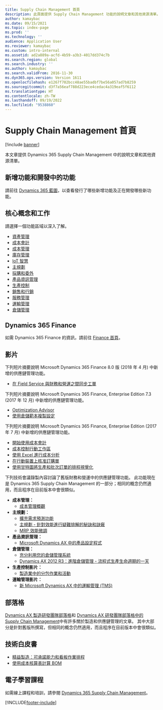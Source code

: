 ```yaml
---
title: Supply Chain Management 首頁
description: 此頁面提供 Supply Chain Management 功能的說明文章和其他資源清單。
author: kamaybac
ms.date: 09/15/2021
ms.topic: index-page
ms.prod: ''
ms.technology: ''
audience: Application User
ms.reviewer: kamaybac
ms.custom: intro-internal
ms.assetid: ad2a889a-acfd-4b59-a3b3-4017dd374c7b
ms.search.region: global
ms.search.industry: ''
ms.author: kamaybac
ms.search.validFrom: 2016-11-30
ms.dyn365.ops.version: Version 1611
ms.openlocfilehash: e1267f702bcc48ae55badbf7be56a057ad7b8259
ms.sourcegitcommit: d3f7a56eaf788d223ece4cedac4a319eaf5f6112
ms.translationtype: HT
ms.contentlocale: zh-TW
ms.lasthandoff: 09/19/2022
ms.locfileid: "9538860"
---
```

# <a name="supply-chain-management-home-page"></a>Supply Chain Management 首頁

[!include [banner](includes/banner.md)]

本文章提供 Dynamics 365 Supply Chain Management 中的說明文章和其他資源清單。

## <a name="whats-new-and-in-development"></a>新增功能和開發中的功能

請前往 [Dynamics 365 藍圖](https://roadmap.dynamics.com/)，以查看發行了哪些新增功能及正在開發哪些新功能。

## <a name="core-concepts-and-tasks"></a>核心概念和工作

請選擇一個功能區域以深入了解。

- [資產管理](asset-management/index.md)
- [成本會計](../finance/cost-accounting/cost-accounting-home-page.md)
- [成本管理](cost-management/cost-management-home-page.md)  
- [庫存管理](inventory/inventory-home-page.md)
- [IoT 智慧](iot/iot-intelligence-home-page.md)
- [主規劃](master-planning/master-planning-home-page.md)
- [採購和委外](procurement/procurement-sourcing-overview.md)
- [產品資訊管理](pim/product-information.md)
- [生產控制](production-control/production-process-overview.md)
- [銷售和行銷](sales-marketing/overview-sales-marketing.md)
- [服務管理](service-management/service-management-home-page.md)
- [運輸管理](transportation/transportation-management-overview.md)
- [倉儲管理](warehousing/warehouse-configuration.md)

## <a name="dynamics-365-finance"></a>Dynamics 365 Finance

如需 Dynamics 365 Finance 的資訊，請前往 [Finance 首頁](../finance/index.md)。

## <a name="videos"></a>影片

下列短片摘要說明 Microsoft Dynamics 365 Finance 8.0 版 (2018 年 4 月) 中新增的供應鏈管理功能。

- [在 Field Service 與財務和營運之間同步工單](https://youtu.be/hAB4TDVMjxU)

下列短片摘要說明 Microsoft Dynamics 365 Finance, Enterprise Edition 7.3 (2017 年 12 月) 中新增的供應鏈管理功能。

- [Optimization Advisor](https://www.youtube.com/watch?v=MRsAzgFCUSQ&t=4s)
- [使用倉儲範本複製設定](https://www.youtube.com/watch?v=K2WIfFlqJYs&feature=youtu.be)

下列短片摘要說明 Microsoft Dynamics 365 Finance, Enterprise Edition (2017 年 7 月) 中新增的供應鏈管理功能。

- [開始使用成本會計](https://youtu.be/1pUDtJQZ8FU)
- [成本控制行動工作區](https://youtu.be/imsuTg8rUVk)
- [使用 Excel 進行成本分析](https://youtu.be/-HKHYdClvx8)
- [在行動裝置上核准訂購單](https://youtu.be/gZ-gOlJe7H8)
- [使用甘特圖將生產和批次訂單的排程視覺化](https://youtu.be/BtbuShkGj4I)

下列技術會議錄製內容討論了舊版財務和營運中的供應鏈管理功能。 此功能現在是 Dynamics 365 Supply Chain Management 的一部分；相同的概念仍然適用，而且程序在目前版本中會很類似。

- **成本管理：**
  - [成本管理概觀](https://www.youtube.com/watch?v=vXzlC-mOBcg&feature=youtu.be)
- **主規劃：**
  - [擴充需求預測功能](https://www.youtube.com/watch?v=4OIKIXLiNjI&feature=youtu.be)
  - [主規劃 - 針對效能進行疑難排解的秘訣和訣竅](https://youtu.be/7v8BPmEs9Dg)
  - [MRP 效能微調](https://youtu.be/RLXybx20B5o)
- **產品資訊管理：**
  - [Microsoft Dynamics AX 中的產品設定程式](https://youtu.be/zotrj3SbCl4)
- **倉儲管理：**
  - [充分利用您的倉儲管理系統](https://www.youtube.com/watch?v=--_didmZKHo&t=10s)
  - [Dynamics AX 2012 R3：進階倉儲管理 - 流程式生產生命週期的一天](https://www.youtube.com/embed/QUxXUrN-7n4)
- **生產控制影片：**
  - [製造業中的分包作業和活動](https://youtu.be/y1jrd3A_k70)
- **運輸管理影片：**
  - [新 Microsoft Dynamics AX 中的運輸管理 (TMS)](https://youtu.be/jgmTgJIgEFQ)

## <a name="blogs"></a>部落格

[Dynamics AX 製造研發團隊部落格](/archive/blogs/axmfg/)和 [Dynamics AX 研發團隊部落格中的 Supply Chain Management](https://blogs.msdn.microsoft.com/dynamicsaxscm/)中有許多關於製造和供應鏈管理的文章。 其中大部分是針對舊版所撰寫，但相同的概念仍然適用，而且程序在目前版本中會很類似。

## <a name="white-papers"></a>技術白皮書

- [精益製造：可承諾能力和看板作業排程](/dynamics/s-e/)
- [使用成本核算表計算 BOM](https://www.microsoft.com/download/details.aspx?id=101937)

## <a name="elearning-courses"></a>電子學習課程

如需線上課程和培訓，請參閱 [Dynamics 365 Supply Chain Management](/training/browse/?products=dynamics-scm&resource_type=learning+path)。

[!INCLUDE[footer-include](../includes/footer-banner.md)]
